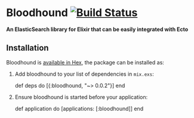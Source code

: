 # Bloodhound [![Build Status](https://semaphoreci.com/api/v1/projects/fa1c4a2b-05b4-422e-8365-0875cc386dd4/598201/shields_badge.svg)](https://semaphoreci.com/ianwalter/bloodhound)

**An ElasticSearch library for Elixir that can be easily integrated with Ecto**

## Installation

Bloodhound is [available in Hex](https://hex.pm/packages/bloodhound), the
package can be installed as:

  1. Add bloodhound to your list of dependencies in `mix.exs`:

        def deps do
          [{:bloodhound, "~> 0.0.2"}]
        end

  2. Ensure bloodhound is started before your application:

        def application do
          [applications: [:bloodhound]]
        end
